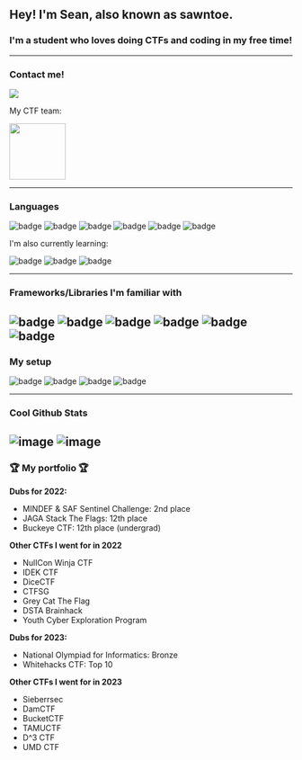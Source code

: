 ## Hey! I'm Sean, also known as sawntoe.

### I'm a student who loves doing CTFs and coding in my free time!

---
### Contact me!
[<img src="https://img.shields.io/badge/Discord-5865F2?style=for-the-badge&logo=discord&logoColor=white"/>](https://discordapp.com/users/924962383514984498/)

My CTF team:

[<img src="https://ctftime.org/static/images/ct/logo.svg" width="100px"/>](https://ctftime.org/team/20850)

---
### Languages
![badge](https://img.shields.io/badge/C-00599C?style=for-the-badge&logo=c&logoColor=white)
![badge](https://img.shields.io/badge/C%23-239120?style=for-the-badge&logo=c-sharp&logoColor=white)
![badge](https://img.shields.io/badge/C%2B%2B-00599C?style=for-the-badge&logo=c%2B%2B&logoColor=white)
![badge](https://img.shields.io/badge/Python-FFD43B?style=for-the-badge&logo=python&logoColor=blue)
![badge](https://img.shields.io/badge/JavaScript-323330?style=for-the-badge&logo=javascript&logoColor=F7DF1E)
![badge](https://img.shields.io/badge/GNU%20Bash-4EAA25?style=for-the-badge&logo=GNU%20Bash&logoColor=white)

I'm also currently learning:

![badge](https://img.shields.io/badge/Rust-black?style=for-the-badge&logo=rust&logoColor=#E57324)
![badge](https://img.shields.io/badge/Go-00ADD8?style=for-the-badge&logo=go&logoColor=white)
![badge](https://img.shields.io/badge/Haskell-5D4F85?style=for-the-badge&logo=haskell&logoColor=white)

---
### Frameworks/Libraries I'm familiar with
![badge](https://img.shields.io/badge/Docker-2CA5E0?style=for-the-badge&logo=docker&logoColor=white)
![badge](https://img.shields.io/badge/Markdown-000000?style=for-the-badge&logo=markdown&logoColor=white)
![badge](https://img.shields.io/badge/Jupyter-F37626.svg?&style=for-the-badge&logo=Jupyter&logoColor=white)
![badge](https://img.shields.io/badge/Flask-000000?style=for-the-badge&logo=flask&logoColor=white)
![badge](https://img.shields.io/badge/GIT-E44C30?style=for-the-badge&logo=git&logoColor=white)
![badge](https://img.shields.io/badge/Selenium-43B02A?style=for-the-badge&logo=Selenium&logoColor=white)
---
### My setup

![badge](https://img.shields.io/badge/Arch_Linux-1793D1?style=for-the-badge&logo=arch-linux&logoColor=white)
![badge](https://img.shields.io/badge/NeoVim-%2357A143.svg?&style=for-the-badge&logo=neovim&logoColor=white)
![badge](https://img.shields.io/badge/Firefox_Browser-FF7139?style=for-the-badge&logo=Firefox-Browser&logoColor=white)
![badge](https://img.shields.io/badge/alacritty-F46D01?style=for-the-badge&logo=alacritty&logoColor=white)

---

### Cool Github Stats

![image](https://github-readme-stats-git-masterrstaa-rickstaa.vercel.app/api?username=TeoSean&theme=tokyonight)
![image](https://github-readme-streak-stats.herokuapp.com/?user=TeoSean&theme=tokyonight)
---

### 🏆 My portfolio 🏆

**Dubs for 2022:**
- MINDEF & SAF Sentinel Challenge: 2nd place
- JAGA Stack The Flags: 12th place
- Buckeye CTF: 12th place (undergrad)

**Other CTFs I went for in 2022**
- NullCon Winja CTF
- IDEK CTF
- DiceCTF
- CTFSG
- Grey Cat The Flag
- DSTA Brainhack
- Youth Cyber Exploration Program

**Dubs for 2023:**
- National Olympiad for Informatics: Bronze
- Whitehacks CTF: Top 10

**Other CTFs I went for in 2023**
- Sieberrsec
- DamCTF
- BucketCTF
- TAMUCTF
- D^3 CTF
- UMD CTF

